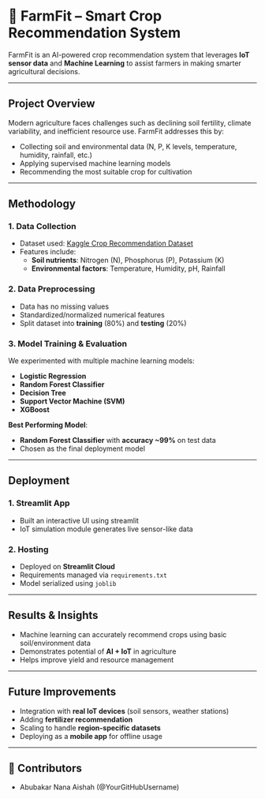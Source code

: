 # 🌱 FarmFit – Smart Crop Recommendation System  

FarmFit is an AI-powered crop recommendation system that leverages **IoT sensor data** and **Machine Learning** to assist farmers in making smarter agricultural decisions.  

---

## Project Overview  
Modern agriculture faces challenges such as declining soil fertility, climate variability, and inefficient resource use. FarmFit addresses this by:  
- Collecting soil and environmental data (N, P, K levels, temperature, humidity, rainfall, etc.)  
- Applying supervised machine learning models  
- Recommending the most suitable crop for cultivation  

---

##  Methodology  

### **1. Data Collection**  
- Dataset used: [Kaggle Crop Recommendation Dataset](https://www.kaggle.com/datasets/atharvaingle/crop-recommendation-dataset)  
- Features include:  
  - **Soil nutrients**: Nitrogen (N), Phosphorus (P), Potassium (K)  
  - **Environmental factors**: Temperature, Humidity, pH, Rainfall  

### **2. Data Preprocessing**  
- Data has no missing values  
- Standardized/normalized numerical features  
- Split dataset into **training** (80%) and **testing** (20%)  

### **3. Model Training & Evaluation**  
We experimented with multiple machine learning models:  
- **Logistic Regression**  
- **Random Forest Classifier**  
- **Decision Tree**  
- **Support Vector Machine (SVM)**  
- **XGBoost**  

**Best Performing Model**:  
- **Random Forest Classifier** with **accuracy ~99%** on test data  
- Chosen as the final deployment model  

---

## Deployment  

### **1. Streamlit App**  
- Built an interactive UI using streamlit 
- IoT simulation module generates live sensor-like data  

### **2. Hosting**  
- Deployed on **Streamlit Cloud**  
- Requirements managed via `requirements.txt`  
- Model serialized using `joblib`  

---

## Results & Insights  
- Machine learning can accurately recommend crops using basic soil/environment data  
- Demonstrates potential of **AI + IoT** in agriculture  
- Helps improve yield and resource management  

---

## Future Improvements  
- Integration with **real IoT devices** (soil sensors, weather stations)  
- Adding **fertilizer recommendation**  
- Scaling to handle **region-specific datasets**  
- Deploying as a **mobile app** for offline usage  

---

## 🙌 Contributors  
- Abubakar Nana Aishah (@YourGitHubUsername)  

